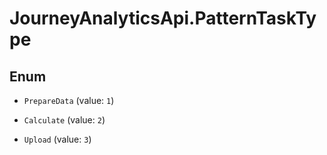 # JourneyAnalyticsApi.PatternTaskType

## Enum


* `PrepareData` (value: `1`)

* `Calculate` (value: `2`)

* `Upload` (value: `3`)


